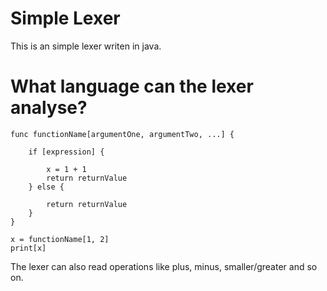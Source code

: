 # Simple Lexer
This is an simple lexer writen in java.

# What language can the lexer analyse?

```
func functionName[argumentOne, argumentTwo, ...] {

    if [expression] {

        x = 1 + 1
        return returnValue
    } else {

        return returnValue
    }
}

x = functionName[1, 2]
print[x]
```

The lexer can also read operations like plus, minus, smaller/greater and so on.